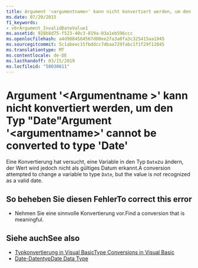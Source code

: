 ```yaml
---
title: Argument '<argumentname>' kann nicht konvertiert werden, um den Typ "Date"
ms.date: 07/20/2015
f1_keywords:
- vbrArgument_InvalidDateValue1
ms.assetid: 928b8d75-f523-40c3-819a-03a1eb596ccc
ms.openlocfilehash: a4d9884564567d00ee2fa3a0fa3c325415aa1945
ms.sourcegitcommit: 5c1abeec15fbddcc7dbaa729fabc1f1f29f12045
ms.translationtype: MT
ms.contentlocale: de-DE
ms.lasthandoff: 03/15/2019
ms.locfileid: "58038611"
---
```

# <a name="argument-argumentname-cannot-be-converted-to-type-date"></a><span data-ttu-id="b8e55-102">Argument '\<Argumentname >' kann nicht konvertiert werden, um den Typ "Date"</span><span class="sxs-lookup"><span data-stu-id="b8e55-102">Argument '\<argumentname>' cannot be converted to type 'Date'</span></span>
<span data-ttu-id="b8e55-103">Eine Konvertierung hat versucht, eine Variable in den Typ `Date`zu ändern, der Wert wird jedoch nicht als gültiges Datum erkannt.</span><span class="sxs-lookup"><span data-stu-id="b8e55-103">A conversion attempted to change a variable to type `Date`, but the value is not recognized as a valid date.</span></span>  
  
## <a name="to-correct-this-error"></a><span data-ttu-id="b8e55-104">So beheben Sie diesen Fehler</span><span class="sxs-lookup"><span data-stu-id="b8e55-104">To correct this error</span></span>  
  
-   <span data-ttu-id="b8e55-105">Nehmen Sie eine sinnvolle Konvertierung vor.</span><span class="sxs-lookup"><span data-stu-id="b8e55-105">Find a conversion that is meaningful.</span></span>  
  
## <a name="see-also"></a><span data-ttu-id="b8e55-106">Siehe auch</span><span class="sxs-lookup"><span data-stu-id="b8e55-106">See also</span></span>

- [<span data-ttu-id="b8e55-107">Typkonvertierung in Visual Basic</span><span class="sxs-lookup"><span data-stu-id="b8e55-107">Type Conversions in Visual Basic</span></span>](../../visual-basic/programming-guide/language-features/data-types/type-conversions.md)
- [<span data-ttu-id="b8e55-108">Date-Datentyp</span><span class="sxs-lookup"><span data-stu-id="b8e55-108">Date Data Type</span></span>](../../visual-basic/language-reference/data-types/date-data-type.md)
